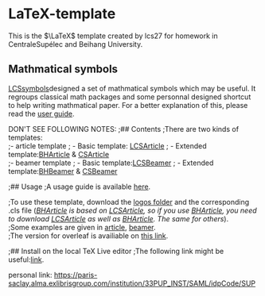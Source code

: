 # LaTeX-template
This is the $\LaTeX$ template created by lcs27 for homework in CentraleSupélec and Beihang University.  

## Mathmatical symbols
[LCSsymbols](./symbols/LCSsymbols.sty)designed a set of mathmatical symbols which may be useful. It regroups classical math packages and some personnal designed shortcut to help writing mathmatical paper.
For a better explanation of this, please read the [user guide](./symbols/LCSsymbols.md).   


DON'T SEE FOLLOWING NOTES:
;## Contents
;There are two kinds of templates:  
;- article template 
;  - Basic template: [LCSArticle](LCSArticle.cls) 
;  - Extended template:[BHArticle](BHArticle.cls)  & [CSArticle](CSArticle.cls)   
;- beamer template 
;  - Basic template:[LCSBeamer](LCSBeamer.cls) 
;  - Extended template:[BHBeamer](BHBeamer.cls)  & [CSBeamer](CSBeamer.cls)   

;## Usage
;A usage guide is available [here](UsageGuide.pdf).

;To use these template, download the [logos folder](/logos) and the corresponding .cls file (*[BHArticle](BHArticle.cls) is based on [LCSArticle](LCSArticle.cls), so if you use [BHArticle](BHArticle.cls), you need to download [LCSArticle](LCSArticle.cls) as well as [BHArticle](BHArticle.cls). The same for others*).   
;Some examples are given in [article](article.tex), [beamer](beamer.tex).   
;The version for overleaf is availiable on [this link](https://www.overleaf.com/read/tcbxdycqrwjg).

;## Install on the local TeX Live editor
;The following link might be useful:[link](https://www.cnblogs.com/yfjack/p/4639185.html).

personal link: https://paris-saclay.alma.exlibrisgroup.com/institution/33PUP_INST/SAML/idpCode/SUP
